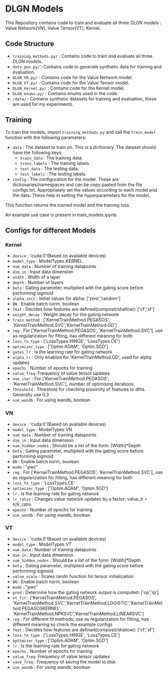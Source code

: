 # DLGN Models
This Repository contains code to train and evaluate all three DLGN models : Value Network(VN), Value Tensor(VT), Kernel. 

## Code Structure
- `training_methods.py/` : Contains code to train and evaluate all three DLGN models.
- `data_gen.py/` : Contains code to generate synthetic data for training and evaluation.
- `DLGN_VN.py/` : Contains code for the Value Network model.
- `DLGN_VT.py/` : Contains code for the Value Tensor model.
- `DLGN_Kernel.py/` : Contains code for the Kernel model.
- `DLGN_enums.py/` : Contains enums used in the code.
- `/data/` : Contains synthetic datasets for training and evaluation, these are used for my experiments.

## Training
To train the models, import `training_methods.py` and call the `train_model` function with the following parameters:
- `data` : The dataset to train on. This is a dictionary. The dataset should have the following keys:
    - `train_data` : The training data.
    - `train_labels` : The training labels.
    - `test_data` : The testing data.
    - `test_labels` : The testing labels.
- `config` : The configuration for the model. These are dictionaries/namespaces and can be copy pasted from the file configs.txt. Appropriately set the values according to each model and the data. These help in setting the hyperparameters for the model.

This function returns the trained model and the training loss.

An example use case is present in train_models.ipynb.

## Configs for different Models
### Kernel
- `device` : 'cuda:0'(Based on available devices)
- `model_type` : ModelTypes.KERNEL
- `num_data` : Number of training datapoints
- `dim_in` : Input data dimension
- `width` : Width of a layer
- `depth` : Number of layers
- `beta` : Gating parameter, multiplied  with the gating score before performing sigmoid
- `alpha_init` : Initial values for alpha: ['zero','random']
- `BN` : Enable batch norm, boolean
- `feat` : Decides how features are defined(composit/shallow): ['cf','sf']
- `weight_decay` : Weight decay for the gating network
- `train_method` : ['KernelTrainMethod.PEGASOS', 'KernelTrainMethod.SVC','KernelTrainMethod.GD']
- `reg` : For ['KernelTrainMethod.PEGASOS', 'KernelTrainMethod.SVC'], use as regularization for fitting, has different meaning for both
- `loss_fn_type` : ['LossTypes.HINGE', 'LossTypes.CE']
- `optimizer_type` : ['Optim.ADAM', 'Optim.SGD']
- `gates_lr` : Is the learning rate for gating network
- `alpha_lr` : Only enabled for 'KernelTrainMethod.GD', used for alpha updates
- `epochs` : Number of epochs for training
- `value_freq`: Frequency of value tensor updates
- `num_iter` : For ['KernelTrainMethod.PEGASOS', 'KernelTrainMethod.SVC'], number of optimising iterations
- `threshold` : Threshold for checking proximity of features to dths. Generally use 0.3
- `use_wandb` : For using wandb, boolean

### VN
- `device` : 'cuda:0'(Based on available devices)
- `model_type` : ModelTypes.VN
- `num_data` : Number of training datapoints
- `dim_in` : Input data dimension
- `num_hidden_nodes` : Should be a list of the form: [Width]*Depth
- `beta` : Gating parameter, multiplied  with the gating score before performing sigmoid
- `BN` : Enable batch norm, boolean
- `mode` : "pwc"
- `reg` : For ['KernelTrainMethod.PEGASOS', 'KernelTrainMethod.SVC'], use as regularization for fitting, has different meaning for both
- `loss_fn_type` : 'LossTypes.CE'
- `optimizer_type` : ['Optim.ADAM', 'Optim.SGD']
- `lr` : Is the learning rate for gating network
- `lr_ratio` : Changes value network updates by a factor: value_lr = lr/lr_ratio 
- `epochs` : Number of epochs for training                
- `use_wandb` : For using wandb, boolean

### VT
- `device` : 'cuda:0'(Based on available devices)
- `model_type` : ModelTypes.VT
- `num_data` : Number of training datapoints
- `dim_in` : Input data dimension
- `num_hidden_nodes` : Should be a list of the form: [Width]*Depth
- `beta` : Gating parameter, multiplied  with the gating score before performing sigmoid
- `value_scale` : Scales randn function for tensor initialization
- `BN` : Enable batch norm, boolean
- `mode` : "pwc"
- `prod` : Determine how the gating network output is computed: ['op','ip']
- `vt_fit` : ['KernelTrainMethod.PEGASOS', 'KernelTrainMethod.SVC','KernelTrainMethod.LOGISTIC','KernelTrainMethod.PEGASOSKERNEL', 'KernelTrainMethod.NPKSVC','KernelTrainMethod.LINEARSVC']
- `reg` : For different fit methods, use as regularization for fitting, has different meaning so check the example configs
- `feat` : Decides how features are defined(composit/shallow): ['cf','sf']
- `loss_fn_type` : ['LossTypes.HINGE', 'LossTypes.CE']
- `optimizer_type` : ['Optim.ADAM', 'Optim.SGD']
- `lr` : Is the learning rate for gating network
- `epochs` : Number of epochs for training
- `value_freq`: Frequency of value tensor updates
- `save_freq` : Frequency of saving the model to disk
- `use_wandb` : For using wandb, boolean